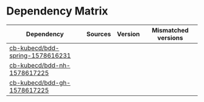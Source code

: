 # Dependency Matrix

Dependency | Sources | Version | Mismatched versions
---------- | ------- | ------- | -------------------
[cb-kubecd/bdd-spring-1578616231](https://github.com/cb-kubecd/bdd-spring-1578616231.git) |  | []() | 
[cb-kubecd/bdd-nh-1578617225](https://github.com/cb-kubecd/bdd-nh-1578617225.git) |  | []() | 
[cb-kubecd/bdd-gh-1578617225](https://github.com/cb-kubecd/bdd-gh-1578617225.git) |  | []() | 
